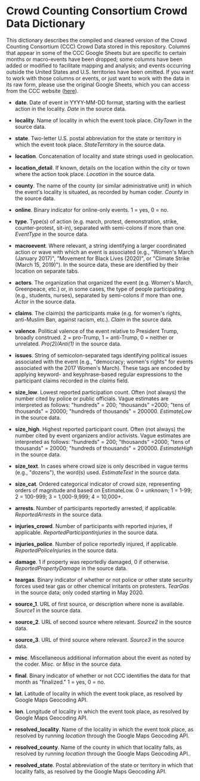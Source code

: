 # Crowd Counting Consortium Crowd Data Dictionary #
This dictionary describes the compiled and cleaned version of the Crowd Counting Consortium (CCC) Crowd Data stored in this repository. Columns that appear in some of the CCC Google Sheets but are specific to certain months or macro-events have been dropped; some columns have been added or modified to facilitate mapping and analysis; and events occurring outside the United States and U.S. territories have been omitted. If you want to work with those columns or events, or just want to work with the data in its raw form, please use the original Google Sheets,  which you can access from the CCC website ([here](https://sites.google.com/view/crowdcountingconsortium/view-download-the-data)).

- **date**. Date of event in YYYY-MM-DD format, starting with the earliest action in the locality. *Date* in the source data.

- **locality**. Name of locality in which the event took place. *CityTown* in the source data.

- **state**. Two-letter U.S. postal abbreviation for the state or territory in which the event took place. *StateTerritory* in the source data.

- **location**. Concatenation of locality and state strings used in geolocation.

- **location_detail**. If known, details on the location within the city or town where the action took place. *Location* in the source data.

- **county**. The name of the county (or similar administrative unit) in which the event's locality is situated, as recorded by human coder. *County* in the source data.

- **online**. Binary indicator for online-only events. 1 = yes, 0 = no.

- **type**. Type(s) of action (e.g. march, protest, demonstration, strike, counter-protest, sit-in), separated with semi-colons if more than one. *EventType* in the source data.

- **macroevent**. Where relevant, a string identifying a larger coordinated action or wave with which an event is associated (e.g., "Women's March (January 2017)", "Movement for Black Lives (2020)", or "Climate Strike (March 15, 2019)"). In the source data, these are identified by their location on separate tabs.

- **actors**. The organization that organized the event (e.g. Women's March, Greenpeace, etc.) or, in some cases, the type of people participating (e.g., students, nurses), separated by semi-colons if more than one. *Actor* in the source data.

- **claims**. The claim(s) the participants make (e.g. for women's rights, anti-Muslim Ban, against racism, etc.). *Claim* in the source data.

- **valence**. Political valence of the event relative to President Trump, broadly construed. 2 = pro-Trump, 1 = anti-Trump, 0 = neither or unrelated. *Pro(2)/Anti(1)* in the source data.

- **issues**. String of semicolon-separated tags identifying political issues associated with the event (e.g., "democracy; women's rights" for events associated with the 2017 Women's March). These tags are encoded by applying keyword- and keyphrase-based regular expressions to the participant claims recorded in the *claims* field.

- **size_low**. Lowest reported participation count. Often (not always) the number cited by police or public officials. Vague estimates are interpreted as follows: "hundreds" = 200; "thousands" =2000; "tens of thousands" = 20000; "hundreds of thousands" = 200000. *EstimateLow* in the source data.

- **size_high**. Highest reported participant count. Often (not always) the number cited by event organizers and/or activists. Vague estimates are interpreted as follows: "hundreds" = 200; "thousands" =2000; "tens of thousands" = 20000; "hundreds of thousands" = 200000. *EstimateHigh* in the source data.

- **size_text**. In cases where crowd size is only described in vague terms (e.g., "dozens"), the word(s) used. *EstimateText* in the source data.

- **size_cat**. Ordered categorical indicator of crowd size, representing orders of magnitude and based on EstimateLow. 0 = unknown; 1 = 1-99; 2 = 100-999; 3 = 1,000-9,999; 4 = 10,000+.

- **arrests**. Number of participants reportedly arrested, if applicable. *ReportedArrests* in the source data.

- **injuries_crowd**. Number of participants with reported injuries, if applicable. *ReportedParticipantInjuries* in the source data.

- **injuries_police**. Number of police reportedly injured, if applicable. *ReportedPoliceInjuries* in the source data.

- **damage**. 1 if property was reportedly damaged, 0 if otherwise. *ReportedPropertyDamage* in the source data.

- **teargas**. Binary indicator of whether or not police or other state security forces used tear gas or other chemical irritants on protesters. *TearGas* in the source data; only coded starting in May 2020.

- **source_1**. URL of first source, or description where none is available. *Source1* in the source data.

- **source_2**. URL of second source where relevant. *Source2* in the source data.

- **source_3**. URL of third source where relevant. *Source3* in the source data.

- **misc**. Miscellaneous additional information about the event as noted by the coder. *Misc.* or *Misc* in the source data.

- **final**. Binary indicator of whether or not CCC identifies the data for that month as "finalized." 1 = yes, 0 = no.

- **lat**. Latitude of locality in which the event took place, as resolved by Google Maps Geocoding API.

- **lon**. Longitude of locality in which the event took place, as resolved by Google Maps Geocoding API.

- **resolved_locality**. Name of the locality in which the event took place, as resolved by running *location* through the Google Maps Geocoding API.

- **resolved_county**. Name of the county in which that locality falls, as resolved by running *location* through the Google Maps Geocoding API..

- **resolved_state**. Postal abbreviation of the state or territory in which that locality falls, as resolved by the Google Maps Geocoding API.
